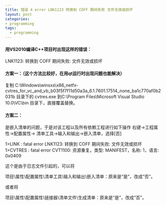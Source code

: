 ```yaml
---
title: 错误 4 error LNK1123 转换到 COFF 期间失败 文件无效或损坏 
layout: post
categories:
- programming
tags:
  - programming
---
```


#### 用VS2010编译C++项目时出现这样的错误：

LNK1123: 转换到 COFF 期间失败: 文件无效或损坏

#### 方案一：（这个方法比较好，在用qt运行时出现问题也能解决）

复制 C:\Windows\winsxs\x86_netfx-cvtres_for_vc_and_vb_b03f5f7f11d50a3a_6.1.7601.17514_none_ba1c770af0b2031b 目录下的 cvtres.exe 到C:\Program Files\Microsoft Visual Studio 10.0\VC\bin 目录下，直接覆盖替换。

 

#### 方案二：

 

是嵌入清单的问题，于是对该工程以及所有依赖工程进行如下操作
右键->工程属性->配置属性-> 清单工具->输入和输出->嵌入清单，选择[否]

1>LINK : fatal error LNK1123: 转换到 COFF 期间失败: 文件无效或损坏
1>CVTRES : fatal error CVT1100: 资源重复。类型: MANIFEST，名称: 1，语言: 0x0409

这个是由于日志文件引起的，可以将

项目\属性\配置属性\清单工具\输入和输出\嵌入清单：原来是“是”，改成“否”。

或者将

项目\属性\配置属性\链接器\清单文件\生成清单：原来是“是”，改成“否”。
